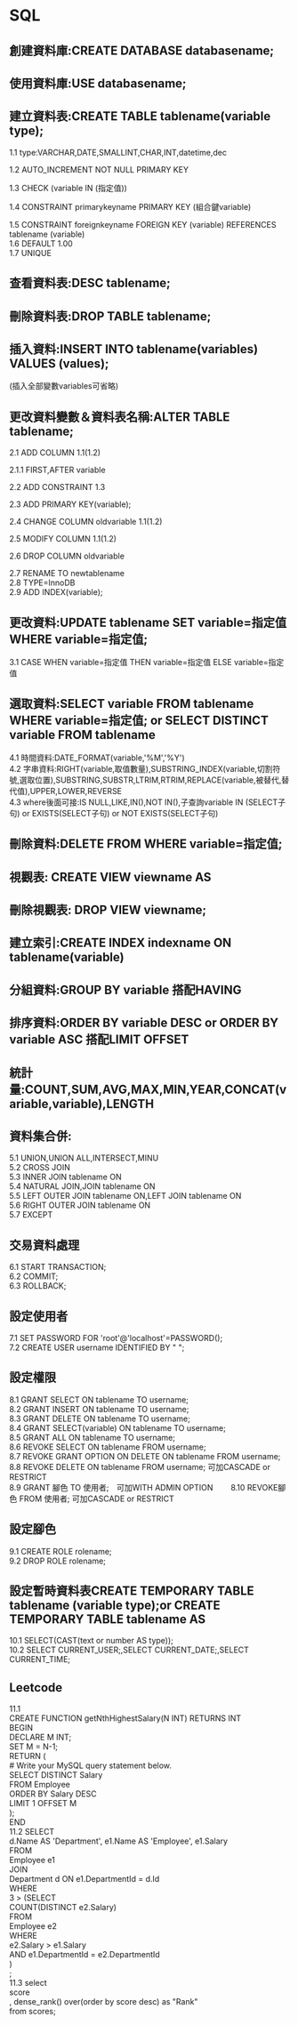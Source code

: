# SQL
## 創建資料庫:CREATE DATABASE databasename;
## 使用資料庫:USE databasename;
## 建立資料表:CREATE TABLE tablename(variable type);
1.1 type:VARCHAR,DATE,SMALLINT,CHAR,INT,datetime,dec

1.2 AUTO_INCREMENT NOT NULL PRIMARY KEY  

1.3 CHECK (variable IN (指定值))  

1.4 CONSTRAINT primarykeyname PRIMARY KEY (組合鍵variable)  

1.5 CONSTRAINT foreignkeyname FOREIGN KEY (variable) REFERENCES tablename (variable)  
1.6 DEFAULT 1.00  
1.7 UNIQUE  
## 查看資料表:DESC tablename;
## 刪除資料表:DROP TABLE tablename;
## 插入資料:INSERT INTO tablename(variables) VALUES (values);
(插入全部變數variables可省略)
## 更改資料變數＆資料表名稱:ALTER TABLE tablename;
2.1 ADD COLUMN 1.1(1.2)  

2.1.1 FIRST,AFTER variable   

2.2 ADD CONSTRAINT 1.3  

2.3 ADD PRIMARY KEY(variable);  

2.4 CHANGE COLUMN oldvariable 1.1(1.2)  

2.5 MODIFY COLUMN 1.1(1.2)  

2.6 DROP COLUMN oldvariable  

2.7 RENAME TO newtablename  
2.8 TYPE=InnoDB   
2.9 ADD INDEX(variable);  
## 更改資料:UPDATE tablename SET variable=指定值 WHERE variable=指定值;
3.1 CASE WHEN variable=指定值 THEN variable=指定值 ELSE variable=指定值  
## 選取資料:SELECT variable FROM tablename WHERE variable=指定值; or SELECT DISTINCT variable FROM tablename
4.1 時間資料:DATE_FORMAT(variable,'%M','%Y')  
4.2 字串資料:RIGHT(variable,取值數量),SUBSTRING_INDEX(variable,切割符號,選取位置),SUBSTRING,SUBSTR,LTRIM,RTRIM,REPLACE(variable,被替代,替代值),UPPER,LOWER,REVERSE  
4.3 where後面可接:IS NULL,LIKE,IN(),NOT IN(),子查詢variable IN (SELECT子句) or EXISTS(SELECT子句) or NOT EXISTS(SELECT子句)  
## 刪除資料:DELETE FROM WHERE variable=指定值;
## 視觀表: CREATE VIEW viewname AS 
## 刪除視觀表: DROP VIEW viewname;
## 建立索引:CREATE INDEX indexname ON tablename(variable)
## 分組資料:GROUP BY variable 搭配HAVING
## 排序資料:ORDER BY variable DESC or ORDER BY variable ASC 搭配LIMIT OFFSET
## 統計量:COUNT,SUM,AVG,MAX,MIN,YEAR,CONCAT(variable,variable),LENGTH
## 資料集合併:
5.1 UNION,UNION ALL,INTERSECT,MINU  
5.2 CROSS JOIN  
5.3 INNER JOIN tablename ON  
5.4 NATURAL JOIN,JOIN tablename ON  
5.5 LEFT OUTER JOIN tablename ON,LEFT JOIN tablename ON    
5.6 RIGHT OUTER JOIN tablename ON    
5.7 EXCEPT  
## 交易資料處理
6.1 START TRANSACTION;  
6.2 COMMIT;   
6.3 ROLLBACK;  
## 設定使用者
7.1 SET PASSWORD FOR 'root'@'localhost'=PASSWORD();  
7.2 CREATE USER username IDENTIFIED BY " ";  
## 設定權限
8.1 GRANT SELECT ON tablename TO username;  
8.2 GRANT INSERT ON tablename TO username;  
8.3 GRANT DELETE ON tablename TO username;  
8.4 GRANT SELECT(variable) ON tablename TO username;  
8.5 GRANT ALL ON tablename TO username;  
8.6 REVOKE SELECT ON tablename FROM username;  
8.7 REVOKE GRANT OPTION ON DELETE ON tablename FROM username;  
8.8 REVOKE DELETE ON tablename FROM username; 可加CASCADE or RESTRICT  
8.9 GRANT 腳色 TO 使用者;　可加WITH ADMIN OPTION　　 
8.10 REVOKE腳色 FROM 使用者; 可加CASCADE or RESTRICT  



## 設定腳色
9.1 CREATE ROLE rolename;  
9.2 DROP ROLE rolename;  
## 設定暫時資料表CREATE TEMPORARY TABLE tablename (variable type);or CREATE TEMPORARY TABLE tablename AS 
10.1 SELECT(CAST(text or number AS type));  
10.2 SELECT CURRENT_USER;,SELECT CURRENT_DATE;,SELECT CURRENT_TIME;  

## Leetcode
11.1  
CREATE FUNCTION getNthHighestSalary(N INT) RETURNS INT   
BEGIN  
DECLARE M INT;  
SET M = N-1;  
  RETURN (  
      # Write your MySQL query statement below.   
      SELECT DISTINCT Salary  
      FROM Employee  
      ORDER BY Salary DESC  
      LIMIT 1 OFFSET M  
  );  
END  
11.2
SELECT  
    d.Name AS 'Department', e1.Name AS 'Employee', e1.Salary  
FROM  
    Employee e1  
        JOIN  
    Department d ON e1.DepartmentId = d.Id   
WHERE  
    3 > (SELECT  
            COUNT(DISTINCT e2.Salary)  
        FROM  
            Employee e2  
        WHERE  
            e2.Salary > e1.Salary  
                AND e1.DepartmentId = e2.DepartmentId  
        )  
;  
11.3
select   
      score  
      , dense_rank() over(order by score desc) as "Rank"  
from scores;   
